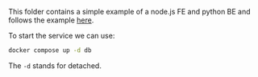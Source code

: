 This folder contains a simple example of a node.js FE and python BE and follows the example [here](https://www.youtube.com/watch?app=desktop&v=njNXTM6L0wc&ab_channel=FrancescoCiulla).

To start the service we can use:
```bash
docker compose up -d db
```
The `-d` stands for detached.